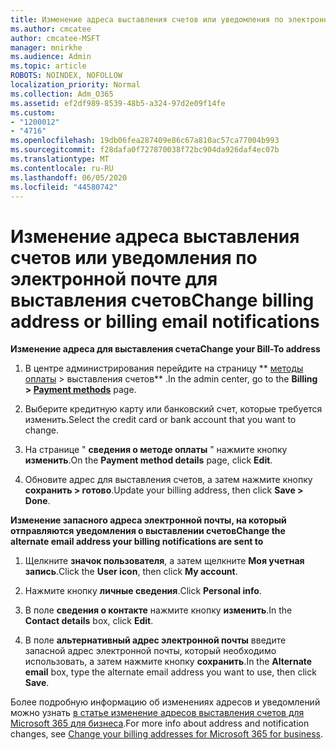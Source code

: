```yaml
---
title: Изменение адреса выставления счетов или уведомления по электронной почте для выставления счетов
ms.author: cmcatee
author: cmcatee-MSFT
manager: mnirkhe
ms.audience: Admin
ms.topic: article
ROBOTS: NOINDEX, NOFOLLOW
localization_priority: Normal
ms.collection: Adm_O365
ms.assetid: ef2df989-8539-48b5-a324-97d2e09f14fe
ms.custom:
- "1200012"
- "4716"
ms.openlocfilehash: 19db06fea287409e86c67a810ac57ca77004b993
ms.sourcegitcommit: f28dafa0f727870038f72bc904da926daf4ec07b
ms.translationtype: MT
ms.contentlocale: ru-RU
ms.lasthandoff: 06/05/2020
ms.locfileid: "44580742"
---
```

# <a name="change-billing-address-or-billing-email-notifications"></a><span data-ttu-id="409ff-102">Изменение адреса выставления счетов или уведомления по электронной почте для выставления счетов</span><span class="sxs-lookup"><span data-stu-id="409ff-102">Change billing address or billing email notifications</span></span>

<span data-ttu-id="409ff-103">**Изменение адреса для выставления счета**</span><span class="sxs-lookup"><span data-stu-id="409ff-103">**Change your Bill-To address**</span></span>

1. <span data-ttu-id="409ff-104">В центре администрирования перейдите на страницу \*\* [методы оплаты](https://go.microsoft.com/fwlink/p/?linkid=2018806) > выставления счетов\*\* .</span><span class="sxs-lookup"><span data-stu-id="409ff-104">In the admin center, go to the **Billing > [Payment methods](https://go.microsoft.com/fwlink/p/?linkid=2018806)** page.</span></span>

2. <span data-ttu-id="409ff-105">Выберите кредитную карту или банковский счет, которые требуется изменить.</span><span class="sxs-lookup"><span data-stu-id="409ff-105">Select the credit card or bank account that you want to change.</span></span>

3. <span data-ttu-id="409ff-106">На странице " **сведения о методе оплаты** " нажмите кнопку **изменить**.</span><span class="sxs-lookup"><span data-stu-id="409ff-106">On the **Payment method details** page, click **Edit**.</span></span>

4. <span data-ttu-id="409ff-107">Обновите адрес для выставления счетов, а затем нажмите кнопку **сохранить > готово**.</span><span class="sxs-lookup"><span data-stu-id="409ff-107">Update your billing address, then click **Save > Done**.</span></span>

<span data-ttu-id="409ff-108">**Изменение запасного адреса электронной почты, на который отправляются уведомления о выставлении счетов**</span><span class="sxs-lookup"><span data-stu-id="409ff-108">**Change the alternate email address your billing notifications are sent to**</span></span> 

1. <span data-ttu-id="409ff-109">Щелкните **значок пользователя**, а затем щелкните **Моя учетная запись**.</span><span class="sxs-lookup"><span data-stu-id="409ff-109">Click the **User icon**, then click **My account**.</span></span>

2. <span data-ttu-id="409ff-110">Нажмите кнопку **личные сведения**.</span><span class="sxs-lookup"><span data-stu-id="409ff-110">Click **Personal info**.</span></span>

3. <span data-ttu-id="409ff-111">В поле **сведения о контакте** нажмите кнопку **изменить**.</span><span class="sxs-lookup"><span data-stu-id="409ff-111">In the **Contact details** box, click **Edit**.</span></span>

4. <span data-ttu-id="409ff-112">В поле **альтернативный адрес электронной почты** введите запасной адрес электронной почты, который необходимо использовать, а затем нажмите кнопку **сохранить**.</span><span class="sxs-lookup"><span data-stu-id="409ff-112">In the **Alternate email** box, type the alternate email address you want to use, then click **Save**.</span></span>

<span data-ttu-id="409ff-113">Более подробную информацию об изменениях адресов и уведомлений можно узнать [в статье изменение адресов выставления счетов для Microsoft 365 для бизнеса](https://docs.microsoft.com/microsoft-365/commerce/billing-and-payments/change-your-billing-addresses?view=o365-worldwide).</span><span class="sxs-lookup"><span data-stu-id="409ff-113">For more info about address and notification changes, see [Change your billing addresses for Microsoft 365 for business](https://docs.microsoft.com/microsoft-365/commerce/billing-and-payments/change-your-billing-addresses?view=o365-worldwide).</span></span>
